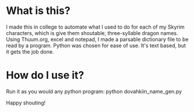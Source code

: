 # What is this?
I made this in college to automate what I used to do for each of my Skyrim characters, which is give them shoutable, three-syllable dragon names. Using Thuum.org, excel and notepad, I made a parsable dictionary file to be read by a program. Python was chosen for ease of use.
It's text based, but it gets the job done.

# How do I use it?
Run it as you would any python program: python dovahkiin_name_gen.py

Happy shouting!
